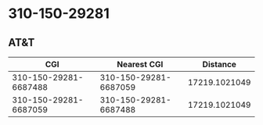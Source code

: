 # 310-150-29281
## AT&T


| CGI | Nearest CGI | Distance |
|-----|-------------|----------|
| 310-150-29281-6687488 | 310-150-29281-6687059 | 17219.1021049 |
| 310-150-29281-6687059 | 310-150-29281-6687488 | 17219.1021049 |

